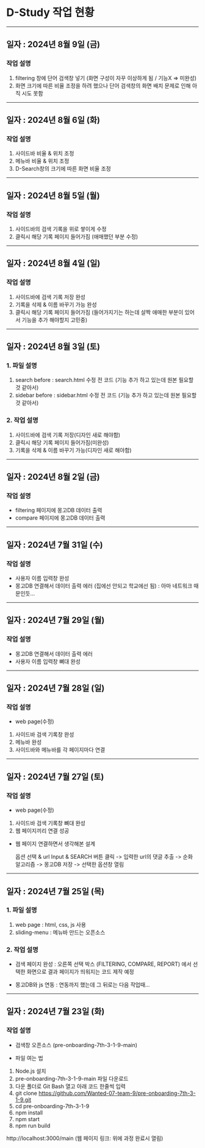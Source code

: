 # D-Study 작업 현황
-----

## 일자 : 2024년 8월 9일 (금)

### 작업 설명

1) filtering 창에 단어 검색창 넣기 (화면 구성이 자꾸 이상하게 됨 / 기능X => 미완성)
2) 화면 크기에 따른 비율 조정을 하려 했으나 단어 검색창의 화면 배치 문제로 인해 아직 시도 못함

-----

## 일자 : 2024년 8월 6일 (화)

### 작업 설명

1) 사이드바 비율 & 위치 조정 
2) 메뉴바 비율 & 위치 조정
3) D-Search창의 크기에 따른 화면 비율 조정

-----

## 일자 : 2024년 8월 5일 (월)

### 작업 설명

1) 사이드바의 검색 기록을 위로 쌓이게 수정 
2) 클릭시 해당 기록 페이지 들어가짐 (애매했던 부분 수정)

-----

## 일자 : 2024년 8월 4일 (일)

### 작업 설명

1) 사이드바에 검색 기록 저장 완성
2) 기록을 삭제 & 이름 바꾸기 가능 완성
3) 클릭시 해당 기록 페이지 들어가짐 (들어가지기는 하는데 살짝 애매한 부분이 있어서 기능을 추가 해야할지 고민중)

-----

## 일자 : 2024년 8월 3일 (토)

### 1. 파일 설명

1) search before : search.html 수정 전 코드 (기능 추가 하고 있는데 원본 필요할 것 같아서)
2) sidebar before : sidebar.html 수정 전 코드 (기능 추가 하고 있는데 원본 필요할 것 같아서)

### 2. 작업 설명

1) 사이드바에 검색 기록 저장(디자인 새로 해야함)
2) 클릭시 해당 기록 페이지 들어가짐(미완성)
3) 기록을 삭제 & 이름 바꾸기 가능(디자인 새로 해야함)

------

## 일자 : 2024년 8월 2일 (금)

### 작업 설명

- filtering 페이지에 몽고DB 데이터 출력
- compare 페이지에 몽고DB 데이터 출력

-----

## 일자 : 2024년 7월 31일 (수)

### 작업 설명

- 사용자 이름 입력창 완성
- 몽고DB 연결해서 데이터 출력 에러 (집에선 안되고 학교에선 됨)
  : 아마 네트워크 때문인듯...

------

## 일자 : 2024년 7월 29일 (월)

### 작업 설명

- 몽고DB 연결해서 데이터 출력 에러
- 사용자 이름 입력창 뼈대 완성

------

## 일자 : 2024년 7월 28일 (일)

### 작업 설명

- web page(수정)

1) 사이드바 검색 기록창 완성 
2) 메뉴바 완성
3) 사이드바와 메뉴바를 각 페이지마다 연결

------

## 일자 : 2024년 7월 27일 (토)

### 작업 설명

- web page(수정)

1) 사이드바 검색 기록창 뼈대 완성
2) 웹 페이지끼리 연결 성공

- 웹 페이지 연결하면서 생각해본 설계

  옵션 선택 & url Input & SEARCH 버튼 클릭 -> 입력한 url의 댓글 추출 
  -> 순화 알고리즘 -> 몽고DB 저장 -> 선택한 옵션창 열림

-----

## 일자 : 2024년 7월 25일 (목)

### 1. 파일 설명

1) web page : html, css, js 사용
2) sliding-menu : 메뉴바 만드는 오픈소스

### 2. 작업 설명

- 검색 페이지 완성 
: 오른쪽 선택 박스 (FILTERING, COMPARE, REPORT) 에서 선택한 화면으로 결과 페이지가 띄워지는 코드 제작 예정

- 몽고DB와 js 연동
: 연동까지 했는데 그 뒤로는 다음 작업때...

------

## 일자 : 2024년 7월 23일 (화)

### 작업 설명 

- 검색창 오픈소스 (pre-onboarding-7th-3-1-9-main)
+ 파일 여는 법

1) Node.js 설치
2) pre-onboarding-7th-3-1-9-main 파일 다운로드
3) 다운 폴더로 Git Bash 열고 아래 코드 한줄씩 입력
4) git clone https://github.com/Wanted-07-team-9/pre-onboarding-7th-3-1-9.git 
5) cd pre-onboarding-7th-3-1-9  
6) npm install  
7) npm start  
8) npm run build

http://localhost:3000/main (웹 페이지 링크: 위에 과정 완료시 열림)
